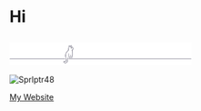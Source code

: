 # <p> Hi </p>

<a href="lava" target= "blank" >
  <img src ="https://raw.githubusercontent.com/sprlptr48/images/main/Images/catpuccin.svg?raw=true" width="320" alt="catO"/>
  </a>

![Sprlptr48](https://komarev.com/ghpvc/?username=sprlptr48&style=flat-square&&color=blue&label=Profile+Views)


 [My Website](alperol.uk)
<!--
<a href="lava" target= "blank" >
  <img src ="https://github.com/Sprlptr48/Sprlptr48/blob/master/output.gif?raw=true" width="320" alt="lavaO"/>
  </a>
-->
<br/>

<!--
**Sprlptr48/Sprlptr48** is a ✨ _special_ ✨ repository because its `README.md` (this file) appears on your GitHub profile.

Here are some ideas to get you started:

- 🔭 I’m currently working on ...
- 🌱 I’m currently learning ...
- 👯 I’m looking to collaborate on ...
- 🤔 I’m looking for help with ...
- 💬 Ask me about ...
- 📫 How to reach me: ...
- 😄 Pronouns: ...
- ⚡ Fun fact: ...
-->
